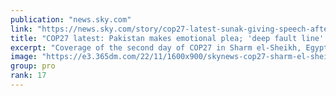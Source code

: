 ```yaml
---
publication: "news.sky.com"
link: "https://news.sky.com/story/cop27-latest-sunak-giving-speech-after-u-turn-taboo-issue-to-be-discussed-12740682"
title: "COP27 latest: Pakistan makes emotional plea; 'deep fault line' emerges at summit; UK 'close to energy deal with US'"
excerpt: "Coverage of the second day of COP27 in Sharm el-Sheikh, Egypt."
image: "https://e3.365dm.com/22/11/1600x900/skynews-cop27-sharm-el-sheik_5957886.jpg?20221107203832"
group: pro
rank: 17
---
```

